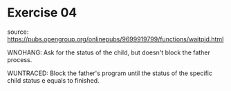 # Exercise 04 


source: https://pubs.opengroup.org/onlinepubs/9699919799/functions/waitpid.html   
 
WNOHANG: Ask for the status of the child, but doesn't block the father process. 

WUNTRACED: Block the father's program until the status of the specific child status e equals to finished.  